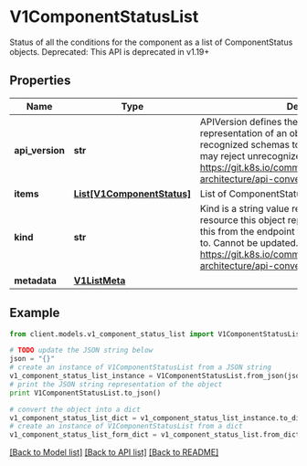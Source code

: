 # V1ComponentStatusList

Status of all the conditions for the component as a list of ComponentStatus objects. Deprecated: This API is deprecated in v1.19+

## Properties
Name | Type | Description | Notes
------------ | ------------- | ------------- | -------------
**api_version** | **str** | APIVersion defines the versioned schema of this representation of an object. Servers should convert recognized schemas to the latest internal value, and may reject unrecognized values. More info: https://git.k8s.io/community/contributors/devel/sig-architecture/api-conventions.md#resources | [optional] 
**items** | [**List[V1ComponentStatus]**](V1ComponentStatus.md) | List of ComponentStatus objects. | 
**kind** | **str** | Kind is a string value representing the REST resource this object represents. Servers may infer this from the endpoint the client submits requests to. Cannot be updated. In CamelCase. More info: https://git.k8s.io/community/contributors/devel/sig-architecture/api-conventions.md#types-kinds | [optional] 
**metadata** | [**V1ListMeta**](V1ListMeta.md) |  | [optional] 

## Example

```python
from client.models.v1_component_status_list import V1ComponentStatusList

# TODO update the JSON string below
json = "{}"
# create an instance of V1ComponentStatusList from a JSON string
v1_component_status_list_instance = V1ComponentStatusList.from_json(json)
# print the JSON string representation of the object
print V1ComponentStatusList.to_json()

# convert the object into a dict
v1_component_status_list_dict = v1_component_status_list_instance.to_dict()
# create an instance of V1ComponentStatusList from a dict
v1_component_status_list_form_dict = v1_component_status_list.from_dict(v1_component_status_list_dict)
```
[[Back to Model list]](../README.md#documentation-for-models) [[Back to API list]](../README.md#documentation-for-api-endpoints) [[Back to README]](../README.md)


